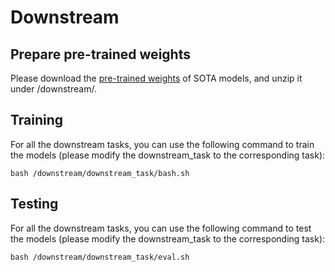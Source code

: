 # Downstream

## Prepare pre-trained weights
Please download the [pre-trained weights](https://drive.google.com/file/d/1d5bN3C4OKq2O3HrqcjPhjgowSD3FLQyC/view?usp=sharing) of SOTA models, and unzip it under /downstream/.

## Training
For all the downstream tasks, you can use the following command to train the models (please modify the downstream_task to the corresponding task):
```shell
bash /downstream/downstream_task/bash.sh
```

## Testing
For all the downstream tasks, you can use the following command to test the models (please modify the downstream_task to the corresponding task):
```shell
bash /downstream/downstream_task/eval.sh
```
